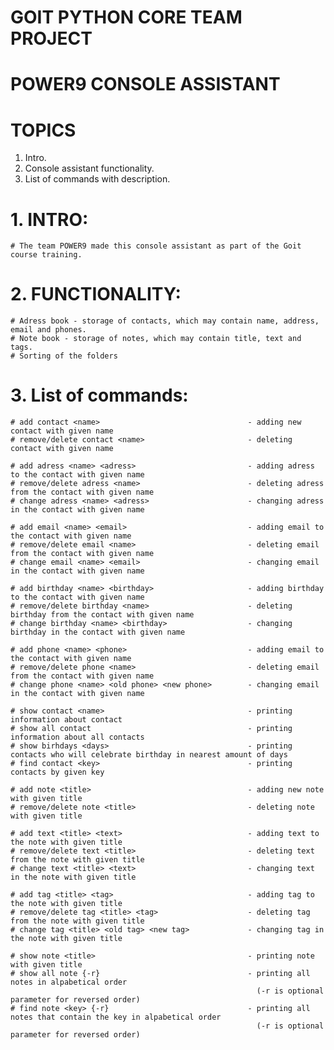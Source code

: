 # GOIT PYTHON CORE TEAM PROJECT

# POWER9 CONSOLE ASSISTANT

# TOPICS
  1.  Intro.
  2.  Console assistant functionality.
  3.  List of commands with description.


# 1. INTRO:
    # The team POWER9 made this console assistant as part of the Goit course training.
  
# 2. FUNCTIONALITY:
    # Adress book - storage of contacts, which may contain name, address, email and phones.
    # Note book - storage of notes, which may contain title, text and tags. 
    # Sorting of the folders
    
# 3. List of commands:
    # add contact <name>                                 - adding new contact with given name
    # remove/delete contact <name>                       - deleting contact with given name
    
    # add adress <name> <adress>                         - adding adress to the contact with given name
    # remove/delete adress <name>                        - deleting adress from the contact with given name
    # change adress <name> <adress>                      - changing adress in the contact with given name
    
    # add email <name> <email>                           - adding email to the contact with given name
    # remove/delete email <name>                         - deleting email from the contact with given name
    # change email <name> <email>                        - changing email in the contact with given name
    
    # add birthday <name> <birthday>                     - adding birthday to the contact with given name
    # remove/delete birthday <name>                      - deleting birthday from the contact with given name
    # change birthday <name> <birthday>                  - changing birthday in the contact with given name
    
    # add phone <name> <phone>                           - adding email to the contact with given name
    # remove/delete phone <name>                         - deleting email from the contact with given name
    # change phone <name> <old phone> <new phone>        - changing email in the contact with given name
    
    # show contact <name>                                - printing information about contact
    # show all contact                                   - printing information about all contacts
    # show birhdays <days>                               - printing contacts who will celebrate birthday in nearest amount of days
    # find contact <key>                                 - printing contacts by given key
    
    # add note <title>                                   - adding new note with given title
    # remove/delete note <title>                         - deleting note with given title
    
    # add text <title> <text>                            - adding text to the note with given title
    # remove/delete text <title>                         - deleting text from the note with given title
    # change text <title> <text>                         - changing text in the note with given title
    
    # add tag <title> <tag>                              - adding tag to the note with given title
    # remove/delete tag <title> <tag>                    - deleting tag from the note with given title
    # change tag <title> <old tag> <new tag>             - changing tag in the note with given title
    
    # show note <title>                                  - printing note with given title
    # show all note {-r}                                 - printing all notes in alpabetical order 
                                                           (-r is optional parameter for reversed order)
    # find note <key> {-r}                               - printing all notes that contain the key in alpabetical order 
                                                           (-r is optional parameter for reversed order)
